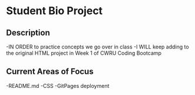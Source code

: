 # Student Bio Project

## Description

-IN ORDER to practice concepts we go over in class
-I WILL keep adding to the original HTML project in Week 1 of CWRU Coding Bootcamp

## Current Areas of Focus
-README.md
-CSS
-GitPages deployment